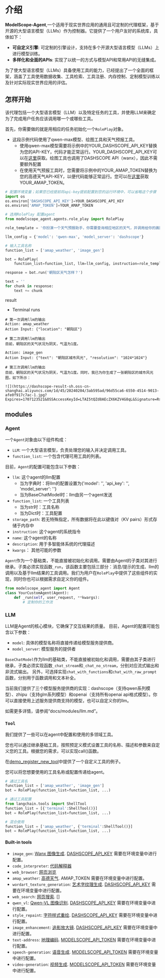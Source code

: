 # 介绍

**ModelScope-Agent**,一个适用于现实世界应用的通用且可定制的代理框架，基于开源的大型语言模型（LLMs）作为控制器。它提供了一个用户友好的系统库，具体如下：
- **可自定义引擎**: 可定制的引擎设计，支持在多个开源大型语言模型（LLMs）上进行模型训练。
- **多样化和全面的APIs**: 实现了以统一的方式与模型API和常用API的无缝集成。

为了使大型语言模型（LLMs）具备使用工具的能力，已经提出了一个全面的框架，涵盖了工具使用数据收集、工具检索、工具注册、内存控制、定制模型训练以及针对实际现实世界应用的评估。

## 怎样开始

该代理包括一个大型语言模型（LLM）以及特定任务的工具，并使用LLM来确定为了完成用户任务应该调用哪一个或哪些工具。

首先，你需要做的就是用相应的任务初始化一个`RolePlay`对象。

- 这段示例代码使用了qwen-max模型、绘图工具和天气预报工具。
    - 使用qwen-max模型需要将示例中的YOUR_DASHSCOPE_API_KEY替换为您的API-KEY，代码才能正常运行。YOUR_DASHSCOPE_API_KEY可以在[这里](https://help.aliyun.com/zh/dashscope/developer-reference/activate-dashscope-and-create-an-api-key)获取。绘图工具也调用了DASHSCOPE API（wanx），因此不需要额外配置
    - 在使用天气预报工具时，您需要将示例中的YOUR_AMAP_TOKEN替换为您的高德天气API-KEY，以便代码能够正常运行。您可以在[这里](https://lbs.amap.com/api/javascript-api-v2/guide/services/weather)获取YOUR_AMAP_TOKEN。

```Python
# 配置环境变量；如果您已经提前将api-key提前配置到您的运行环境中，可以省略这个步骤
import os
os.environ['DASHSCOPE_API_KEY']=YOUR_DASHSCOPE_API_KEY
os.environ['AMAP_TOKEN']=YOUR_AMAP_TOKEN

# 选用RolePlay 配置agent
from modelscope_agent.agents.role_play import RolePlay

role_template = '你扮演一个天气预报助手，你需要查询相应地区的天气，并调用给你的画图工具绘制一张城市的图。'

llm_config = {'model': 'qwen-max', 'model_server': 'dashscope'}

# 输入工具名称
function_list = ['amap_weather', 'image_gen']

bot = RolePlay(
    function_list=function_list, llm=llm_config, instruction=role_template)

response = bot.run('朝阳区天气怎样？')

text = ''
for chunk in response:
    text += chunk
```

result
- Terminal runs
```shell
# 第一次调用llm的输出
Action: amap_weather
Action Input: {"location": "朝阳区"}

# 第二次调用llm的输出
目前，朝阳区的天气状况为阴天，气温为1度。

Action: image_gen
Action Input: {"text": "朝阳区城市风光", "resolution": "1024*1024"}

# 第三次调用llm的输出
目前，朝阳区的天气状况为阴天，气温为1度。同时，我已为你生成了一张朝阳区的城市风光图，如下所示：

![](https://dashscope-result-sh.oss-cn-shanghai.aliyuncs.com/1d/45/20240204/3ab595ad/96d55ca6-6550-4514-9013-afe0f917c7ac-1.jpg?Expires=1707123521&OSSAccessKeyId=LTAI5tQZd8AEcZX6KZV4G8qL&Signature=RsJRt7zsv2y4kg7D9QtQHuVkXZY%3D)
```

## modules
### Agent

一个`Agent`对象由以下组件构成：

- `LLM`: 一个大型语言模型，负责处理您的输入并决定调用工具。
- `function_list`: 一个包含代理可用工具的列表。

目前，`Agent`的配置可能包含以下参数：
- `llm`: 这个agent的llm配置
    - 当为字典时：将llm的配置设置为{'model': '', 'api_key': '', 'model_server': ''}
    - 当为BaseChatModel时：llm由另一个agent发送
- `function_list`: 一个工具列表
    - 当为str时：工具名称
    - 当为Dict时：工具配置
- `storage_path`: 若无特殊指定，所有数据将在此以键值对（KV pairs）形式存储于内存中
- `instruction`: 这个agent的系统指令
- `name`: 这个agent的名称
- `description`: 用于多智能体系统的代理描述
- `kwargs`： 其他可能的参数

`Agent`作为一个基础类，不能直接被初始化和调用。需要由Agent的子类对其进行继承。子类必须实现函数`_run`，该函数主要包括三部分：消息/提示的生成、llm的调用以及基于llm结果的工具调用。我们为用户在`RolePlay`中提供了这些组件的实现，同时你也可以根据需求自定义你的组件。

```python
from modelscope_agent import Agent
class YourCustomAgent(Agent):
    def _run(self, user_request, **kwargs):
        # 定制你的工作流
```


### LLM
LLM是Agent的核心模块，它确保了交互结果的质量。
目前，Agent的配置可能包含以下参数：
- `model`: 具体的模型名称将直接传递给模型服务提供商。
- `model_server`: 模型服务的提供者

`BaseChatModel`作为llm的基础类，不能直接被初始化和调用，需要由其子类进行继承，子类必须实现函数`_chat_stream`和`_chat_no_stream`，分别对应流式输出和非流式输出。
另外，可选择实现`chat_with_functions`和`chat_with_raw_prompt`函数，分别用于函数调用和文本补全。

当前我们提供了三个模型服务提供商的实现：dashscope（支持qwen系列模型）、zhipu（支持glm系列模型）和openai（支持所有openai api格式模型）。你可以直接使用上述服务提供商支持的模型，也可以自定义你的llm。

如需更多详情，请参阅“docs/modules/llm.md”。

### `Tool`

我们提供了一些可以在agent中配置和使用的多领域工具。

您也可以通过继承基础工具，按照预定义模式设置工具的名称、描述和参数来自定义您的工具。根据您的需求，可以实现call()函数。

在[demo_register_new_tool](../demo/demo_register_new_tool.ipynb)中提供了一个自定义工具的例子。

您可以将您想要使用的工具名称或配置传递给agent。
```python
# 通过工具名
function_list = ['amap_weather', 'image_gen']
bot = RolePlay(function_list=function_list, ...)

# 通过工具配置
from langchain.tools import ShellTool
function_list = [{'terminal':ShellTool()}]
bot = RolePlay(function_list=function_list, ...)

# 混合使用
function_list = ['amap_weather', {'terminal':ShellTool()}]
bot = RolePlay(function_list=function_list, ...)
```

#### Built-in tools
- `image_gen`: [Wanx 图像生成](https://help.aliyun.com/zh/dashscope/developer-reference/tongyi-wanxiang). [DASHSCOPE_API_KEY](https://help.aliyun.com/zh/dashscope/developer-reference/activate-dashscope-and-create-an-api-key) 需要在环境变量中进行配置。
- `code_interpreter`: [代码解释器](https://jupyter-client.readthedocs.io/en/5.2.2/api/client.html)
- `web_browser`: [网页浏览](https://python.langchain.com/docs/use_cases/web_scraping)
- `amap_weather`: [高德天气](https://lbs.amap.com/api/javascript-api-v2/guide/services/weather). AMAP_TOKEN 需要在环境变量中进行配置。
- `wordart_texture_generation`: [艺术字纹理生成](https://help.aliyun.com/zh/dashscope/developer-reference/wordart). [DASHSCOPE_API_KEY](https://help.aliyun.com/zh/dashscope/developer-reference/activate-dashscope-and-create-an-api-key) 需要在环境变量中进行配置。
- `web_search`: [网页搜索](https://learn.microsoft.com/en-us/bing/search-apis/bing-web-search/overview). []
- `qwen_vl`: [Qwen-VL 图像识别](https://help.aliyun.com/zh/dashscope/developer-reference/tongyi-qianwen-vl-plus-api). [DASHSCOPE_API_KEY](https://help.aliyun.com/zh/dashscope/developer-reference/activate-dashscope-and-create-an-api-key) 需要在环境变量中进行配置。
- `style_repaint`: [字符样式重绘](https://help.aliyun.com/zh/dashscope/developer-reference/tongyi-wanxiang-style-repaint). [DASHSCOPE_API_KEY](https://help.aliyun.com/zh/dashscope/developer-reference/activate-dashscope-and-create-an-api-key) 需要在环境变量中进行配置。
- `image_enhancement`: [追影放大镜](https://github.com/dreamoving/Phantom). [DASHSCOPE_API_KEY](https://help.aliyun.com/zh/dashscope/developer-reference/activate-dashscope-and-create-an-api-key) 需要在环境变量中进行配置。
- `text-address`: [地理编码](https://www.modelscope.cn/models/iic/mgeo_geographic_elements_tagging_chinese_base/summary). [MODELSCOPE_API_TOKEN](https://www.modelscope.cn/my/myaccesstoken) 需要在环境变量中进行配置。
- `speech-generation`: [语音生成](https://www.modelscope.cn/models/iic/speech_sambert-hifigan_tts_zh-cn_16k/summary). [MODELSCOPE_API_TOKEN](https://www.modelscope.cn/my/myaccesstoken) 需要在环境变量中进行配置。
- `video-generation`: [视频生成](https://www.modelscope.cn/models/iic/text-to-video-synthesis/summary). [MODELSCOPE_API_TOKEN](https://www.modelscope.cn/my/myaccesstoken) 需要在环境变量中进行配置。
